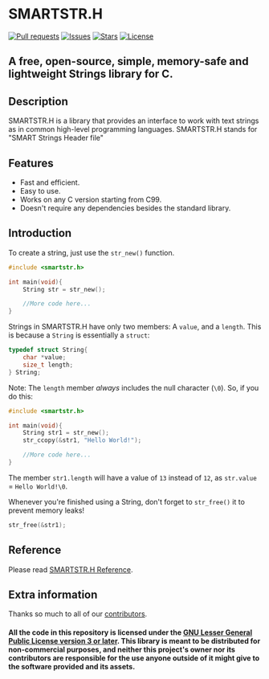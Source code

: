 # SMARTSTR.H
[![Pull requests](https://img.shields.io/badge/dynamic/json.svg?label=pull%20requests&style=for-the-badge&color=limegreen&url=https://codeberg.org/api/v1/repos/Autumn64/smartstr.h&query=open_pr_counter)](https://codeberg.org/Autumn64/smartstr.h/pulls)
[![Issues](https://img.shields.io/badge/dynamic/json.svg?label=issues&style=for-the-badge&color=red&url=https://codeberg.org/api/v1/repos/Autumn64/smartstr.h&query=open_issues_count)](https://codeberg.org/Autumn64/smartstr.h/issues)
[![Stars](https://img.shields.io/badge/dynamic/json.svg?label=stars&style=for-the-badge&color=yellow&url=https://codeberg.org/api/v1/repos/Autumn64/smartstr.h&query=stars_count)](https://codeberg.org/Autumn64/smartstr.h)
[![License](https://img.shields.io/badge/license-LGPL_v3-blue?label=license&style=for-the-badge&url=)](https://codeberg.org/Autumn64/smartstr.h/src/branch/main/LICENSE.txt)
## A free, open-source, simple, memory-safe and lightweight Strings library for C.

## Description
SMARTSTR.H is a library that provides an interface to work with text strings as in common high-level programming languages. SMARTSTR.H stands for "SMART Strings Header file"

## Features
- Fast and efficient.
- Easy to use.
- Works on any C version starting from C99.
- Doesn't require any dependencies besides the standard library.

## Introduction
To create a string, just use the `str_new()` function.
```c
#include <smartstr.h>

int main(void){
    String str = str_new();

    //More code here...
}
```
Strings in SMARTSTR.H have only two members: A `value`, and a `length`. This is because a `String` is essentially a `struct`:
```c
typedef struct String{
	char *value;
	size_t length;
} String;
```

Note: The `length` member _always_ includes the null character (`\0`). So, if you do this:
```c
#include <smartstr.h>

int main(void){
    String str1 = str_new();
    str_ccopy(&str1, "Hello World!");

    //More code here...
}
```
The member `str1.length` will have a value of `13` instead of `12`, as `str.value` = `Hello World!\0`.

Whenever you're finished using a String, don't forget to `str_free()` it to prevent memory leaks!
```c
str_free(&str1);
```

## Reference
Please read [SMARTSTR.H Reference](REFERENCE.md).

## Extra information
Thanks so much to all of our [contributors](https://codeberg.org/Autumn64/smartstr.h/activity/yearly).

#### All the code in this repository is licensed under the [GNU Lesser General Public License version 3 or later](LICENSE). This library is meant to be distributed for non-commercial purposes, and neither this project's owner nor its contributors are responsible for the use anyone outside of it might give to the software provided and its assets.
